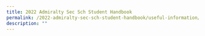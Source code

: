 ```yaml
---
title: 2022 Admiralty Sec Sch Student Handbook
permalink: /2022-admiralty-sec-sch-student-handbook/useful-information/permalink
description: ""
---
```


